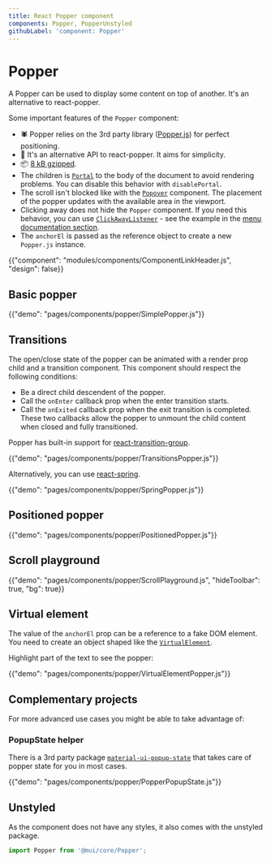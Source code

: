 ```yaml
---
title: React Popper component
components: Popper, PopperUnstyled
githubLabel: 'component: Popper'
---
```


# Popper

<p class="description">A Popper can be used to display some content on top of another. It's an alternative to react-popper.</p>

Some important features of the `Popper` component:

- 🕷 Popper relies on the 3rd party library ([Popper.js](https://github.com/popperjs/popper-core)) for perfect positioning.
- 💄 It's an alternative API to react-popper. It aims for simplicity.
- 📦 [8 kB gzipped](/size-snapshot).
- The children is [`Portal`](/components/portal/) to the body of the document to avoid rendering problems.
  You can disable this behavior with `disablePortal`.
- The scroll isn't blocked like with the [`Popover`](/components/popover/) component.
  The placement of the popper updates with the available area in the viewport.
- Clicking away does not hide the `Popper` component.
  If you need this behavior, you can use [`ClickAwayListener`](/components/click-away-listener/) - see the example in the [menu documentation section](/components/menus/#menulist-composition).
- The `anchorEl` is passed as the reference object to create a new `Popper.js` instance.

{{"component": "modules/components/ComponentLinkHeader.js", "design": false}}

## Basic popper

{{"demo": "pages/components/popper/SimplePopper.js"}}

## Transitions

The open/close state of the popper can be animated with a render prop child and a transition component.
This component should respect the following conditions:

- Be a direct child descendent of the popper.
- Call the `onEnter` callback prop when the enter transition starts.
- Call the `onExited` callback prop when the exit transition is completed.
  These two callbacks allow the popper to unmount the child content when closed and fully transitioned.

Popper has built-in support for [react-transition-group](https://github.com/reactjs/react-transition-group).

{{"demo": "pages/components/popper/TransitionsPopper.js"}}

Alternatively, you can use [react-spring](https://github.com/react-spring/react-spring).

{{"demo": "pages/components/popper/SpringPopper.js"}}

## Positioned popper

{{"demo": "pages/components/popper/PositionedPopper.js"}}

## Scroll playground

{{"demo": "pages/components/popper/ScrollPlayground.js", "hideToolbar": true, "bg": true}}

## Virtual element

The value of the `anchorEl` prop can be a reference to a fake DOM element.
You need to create an object shaped like the [`VirtualElement`](https://popper.js.org/docs/v2/virtual-elements/).

Highlight part of the text to see the popper:

{{"demo": "pages/components/popper/VirtualElementPopper.js"}}

## Complementary projects

For more advanced use cases you might be able to take advantage of:

### PopupState helper

There is a 3rd party package [`material-ui-popup-state`](https://github.com/jcoreio/material-ui-popup-state) that takes care of popper
state for you in most cases.

{{"demo": "pages/components/popper/PopperPopupState.js"}}

## Unstyled

As the component does not have any styles, it also comes with the unstyled package.

```js
import Popper from '@mui/core/Popper';
```
